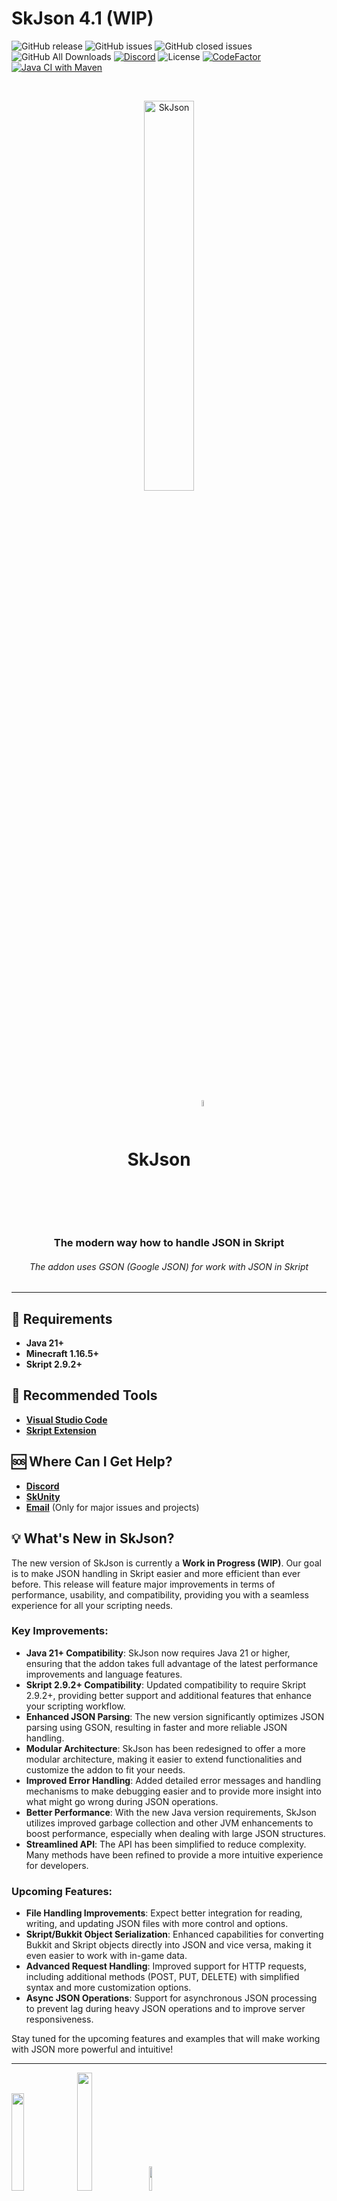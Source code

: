 # SkJson 4.1 (WIP)

![GitHub release](https://img.shields.io/github/release/SkJsonTeam/skJson?style=for-the-badge)
![GitHub issues](https://img.shields.io/github/issues-raw/SkJsonTeam/skJson?style=for-the-badge)
![GitHub closed issues](https://img.shields.io/github/issues-closed-raw/SkJsonTeam/skJson.svg?style=for-the-badge)
![GitHub All Downloads](https://img.shields.io/github/downloads/SkJsonTeam/skJson/total?style=for-the-badge)
[![Discord](https://img.shields.io/discord/425192525091831808.svg?style=for-the-badge)](https://discord.gg/dsZq5Cs9fd)
![License](https://img.shields.io/github/license/SkJsonTeam/skJson?style=for-the-badge)
[![CodeFactor](https://www.codefactor.io/repository/github/cooffeerequired/skjson/badge)](https://www.codefactor.io/repository/github/cooffeerequired/skjson)
[![Java CI with Maven](https://github.com/SkJsonTeam/skJson/actions/workflows/maven.yml/badge.svg?branch=main)](https://github.com/SkJsonTeam/skJson/actions/workflows/maven.yml)

<br />

[//]: # (<- Header ->)
<p align="center" style="align: center; text-align: center">
<img align="center" alt="SkJson" width="40%" src="https://i.ibb.co/DrTZJGP/banner-with-info.png">
</p>
<h1 align="center">SkJson <img align="center" style="border-radius: 20px;" alt="SkJson" width="5%" src="https://i.ibb.co/zV3Pxht/New-Project-4.png"></h1>

<h3 align="center">The modern way how to handle JSON in Skript</h3>
<h6 align="center">The addon uses GSON (Google JSON) for work with JSON in Skript</h6>
<hr>

## 📑 Requirements

* **Java 21+**
* **Minecraft 1.16.5+**
* **Skript 2.9.2+**

## 🔑 Recommended Tools

* **[Visual Studio Code](https://code.visualstudio.com/download)**
* **[Skript Extension](https://marketplace.visualstudio.com/items?itemName=JohnHeikens.skript)**

## 🆘 Where Can I Get Help?

* **[Discord](https://discord.gg/dsZq5Cs9fd)**
* **[SkUnity](https://skunity.com/)**
* **[Email](mailto:nextikczcz@gmail.com)** (Only for major issues and projects)

## 💡 What's New in SkJson?

The new version of SkJson is currently a **Work in Progress (WIP)**. Our goal is to make JSON handling in Skript easier and more efficient than ever before. This release will feature major improvements in terms of performance, usability, and compatibility, providing you with a seamless experience for all your scripting needs.

### Key Improvements:

- **Java 21+ Compatibility**: SkJson now requires Java 21 or higher, ensuring that the addon takes full advantage of the latest performance improvements and language features.
- **Skript 2.9.2+ Compatibility**: Updated compatibility to require Skript 2.9.2+, providing better support and additional features that enhance your scripting workflow.
- **Enhanced JSON Parsing**: The new version significantly optimizes JSON parsing using GSON, resulting in faster and more reliable JSON handling.
- **Modular Architecture**: SkJson has been redesigned to offer a more modular architecture, making it easier to extend functionalities and customize the addon to fit your needs.
- **Improved Error Handling**: Added detailed error messages and handling mechanisms to make debugging easier and to provide more insight into what might go wrong during JSON operations.
- **Better Performance**: With the new Java version requirements, SkJson utilizes improved garbage collection and other JVM enhancements to boost performance, especially when dealing with large JSON structures.
- **Streamlined API**: The API has been simplified to reduce complexity. Many methods have been refined to provide a more intuitive experience for developers.

### Upcoming Features:

- **File Handling Improvements**: Expect better integration for reading, writing, and updating JSON files with more control and options.
- **Skript/Bukkit Object Serialization**: Enhanced capabilities for converting Bukkit and Skript objects directly into JSON and vice versa, making it even easier to work with in-game data.
- **Advanced Request Handling**: Improved support for HTTP requests, including additional methods (POST, PUT, DELETE) with simplified syntax and more customization options.
- **Async JSON Operations**: Support for asynchronous JSON processing to prevent lag during heavy JSON operations and to improve server responsiveness.

Stay tuned for the upcoming features and examples that will make working with JSON more powerful and intuitive!

<hr>

[<img style="width: 20%" src="https://skripthub.net/static/addon/ViewTheDocsButton.png">](https://skripthub.net/docs/?addon=skJson)
[<img style="width: 22%" src="https://skunity.com/branding/buttons/get_on_docs_4.png">](https://docs.skunity.com/syntax/search/addon:skjson)
[<img style="width: 10%" src="https://static.spigotmc.org/img/spigot.png">](https://www.spigotmc.org/resources/skjson.106019/)

